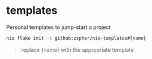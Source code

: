 # templates

Personal templates to jump-start a project

```sh
nix flake init -t github:zspher/nix-templates#{name}
```

> replace {name} with the appropriate template
